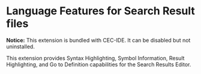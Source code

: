 # Language Features for Search Result files

**Notice:** This extension is bundled with CEC-IDE. It can be disabled but not uninstalled.

This extension provides Syntax Highlighting, Symbol Information, Result Highlighting, and Go to Definition capabilities for the Search Results Editor.
